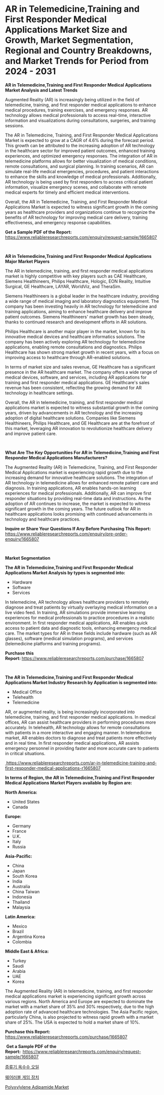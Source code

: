 <p><h1>AR in Telemedicine,Training and First Responder Medical Applications Market Size and Growth, Market Segmentation, Regional and Country Breakdowns, and Market Trends for Period from 2024 -  2031</h1></p><p><strong>AR in Telemedicine,Training and First Responder Medical Applications Market Analysis and Latest Trends</strong></p>
<p><p>Augmented Reality (AR) is increasingly being utilized in the field of telemedicine, training, and first responder medical applications to enhance medical procedures, training exercises, and emergency responses. AR technology allows medical professionals to access real-time, interactive information and visualizations during consultations, surgeries, and training sessions.</p><p>The AR in Telemedicine, Training, and First Responder Medical Applications Market is expected to grow at a CAGR of 4.6% during the forecast period. This growth can be attributed to the increasing adoption of AR technology in the healthcare sector for improved patient outcomes, enhanced training experiences, and optimized emergency responses. The integration of AR in telemedicine platforms allows for better visualization of medical conditions, remote consultations, and surgical planning. In training scenarios, AR can simulate real-life medical emergencies, procedures, and patient interactions to enhance the skills and knowledge of medical professionals. Additionally, AR technology is being used by first responders to access critical patient information, visualize emergency scenes, and collaborate with remote medical experts for timely and efficient medical interventions.</p><p>Overall, the AR in Telemedicine, Training, and First Responder Medical Applications Market is expected to witness significant growth in the coming years as healthcare providers and organizations continue to recognize the benefits of AR technology for improving medical care delivery, training effectiveness, and emergency response capabilities.</p></p>
<p><strong>Get a Sample PDF of the Report:&nbsp;</strong> <a href="https://www.reliableresearchreports.com/enquiry/request-sample/1665807">https://www.reliableresearchreports.com/enquiry/request-sample/1665807</a></p>
<p>&nbsp;</p>
<p><strong>AR in Telemedicine,Training and First Responder Medical Applications Major Market Players</strong></p>
<p><p>The AR in telemedicine, training, and first responder medical applications market is highly competitive with key players such as CAE Healthcare, Siemens Healthineers, Philips Healthcare, Hologic, EON Reality, Intuitive Surgical, GE Healthcare, LAYAR, WorldViz, and TheraSim.</p><p>Siemens Healthineers is a global leader in the healthcare industry, providing a wide range of medical imaging and laboratory diagnostics equipment. The company has been investing heavily in AR technology for telemedicine and training applications, aiming to enhance healthcare delivery and improve patient outcomes. Siemens Healthineers' market growth has been steady, thanks to continued research and development efforts in AR solutions.</p><p>Philips Healthcare is another major player in the market, known for its innovative medical devices and healthcare informatics solutions. The company has been actively exploring AR technology for telemedicine applications, enabling remote consultations and diagnostics. Philips Healthcare has shown strong market growth in recent years, with a focus on improving access to healthcare through AR-enabled solutions.</p><p>In terms of market size and sales revenue, GE Healthcare has a significant presence in the AR healthcare market. The company offers a wide range of medical devices, software, and services, including AR applications for training and first responder medical applications. GE Healthcare's sales revenue has been consistent, reflecting the growing demand for AR technology in healthcare settings.</p><p>Overall, the AR in telemedicine, training, and first responder medical applications market is expected to witness substantial growth in the coming years, driven by advancements in AR technology and the increasing adoption of digital healthcare solutions. Companies like Siemens Healthineers, Philips Healthcare, and GE Healthcare are at the forefront of this market, leveraging AR innovation to revolutionize healthcare delivery and improve patient care.</p></p>
<p>&nbsp;</p>
<p><strong>What Are The Key Opportunities For AR in Telemedicine,Training and First Responder Medical Applications Manufacturers?</strong></p>
<p><p>The Augmented Reality (AR) in Telemedicine, Training, and First Responder Medical Applications market is experiencing rapid growth due to the increasing demand for innovative healthcare solutions. The integration of AR technology in telemedicine allows for enhanced remote patient care and diagnosis. In training applications, AR enables hands-on learning experiences for medical professionals. Additionally, AR can improve first responder situations by providing real-time data and instructions. As the adoption of AR continues to increase, the market is expected to witness significant growth in the coming years. The future outlook for AR in healthcare applications looks promising with continued advancements in technology and healthcare practices.</p></p>
<p><strong>Inquire or Share Your Questions If Any Before Purchasing This Report:</strong> <a href="https://www.reliableresearchreports.com/enquiry/pre-order-enquiry/1665807">https://www.reliableresearchreports.com/enquiry/pre-order-enquiry/1665807</a></p>
<p>&nbsp;</p>
<p><strong>Market Segmentation</strong></p>
<p><strong>The AR in Telemedicine,Training and First Responder Medical Applications Market Analysis by types is segmented into:</strong></p>
<p><ul><li>Hardware</li><li>Software</li><li>Services</li></ul></p>
<p><p>In telemedicine, AR technology allows healthcare providers to remotely diagnose and treat patients by virtually overlaying medical information on a live video feed. In training, AR simulations provide immersive learning experiences for medical professionals to practice procedures in a realistic environment. In first responder medical applications, AR enables quick access to patient data and diagnostic tools, enhancing emergency medical care. The market types for AR in these fields include hardware (such as AR glasses), software (medical simulation programs), and services (telemedicine platforms and training programs).</p></p>
<p><strong>Purchase this Report:&nbsp;</strong><a href="https://www.reliableresearchreports.com/purchase/1665807">https://www.reliableresearchreports.com/purchase/1665807</a></p>
<p>&nbsp;</p>
<p><strong>The AR in Telemedicine,Training and First Responder Medical Applications Market Industry Research by Application is segmented into:</strong></p>
<p><ul><li>Medical Office</li><li>Telehealth</li><li>Telemedicine</li></ul></p>
<p><p>AR, or augmented reality, is being increasingly incorporated into telemedicine, training, and first responder medical applications. In medical offices, AR can assist healthcare providers in performing procedures more accurately. In telehealth, AR technology allows for remote consultations with patients in a more interactive and engaging manner. In telemedicine market, AR enables doctors to diagnose and treat patients more effectively and in real time. In first responder medical applications, AR assists emergency personnel in providing faster and more accurate care to patients in critical situations.</p></p>
<p><a href="https://www.reliableresearchreports.com/ar-in-telemedicine-training-and-first-responder-medical-applications-r1665807">&nbsp;https://www.reliableresearchreports.com/ar-in-telemedicine-training-and-first-responder-medical-applications-r1665807</a></p>
<p><strong>In terms of Region, the AR in Telemedicine,Training and First Responder Medical Applications Market Players available by Region are:</strong></p>
<p>
    <p> <strong> North America: </strong>
        <ul>
            <li>United States</li>
            <li>Canada</li>
        </ul>
        </p> 
    <p> <strong> Europe: </strong>
        <ul>
            <li>Germany</li>
            <li>France</li>
            <li>U.K.</li>
            <li>Italy</li>
            <li>Russia</li>
        </ul>
        </p> 
    <p> <strong> Asia-Pacific: </strong>
        <ul>
            <li>China</li>
            <li>Japan</li>
            <li>South Korea</li>
            <li>India</li>
            <li>Australia</li>
            <li>China Taiwan</li>
            <li>Indonesia</li>
            <li>Thailand</li>
            <li>Malaysia</li>
        </ul>
        </p> 
    <p> <strong> Latin America: </strong>
        <ul>
            <li>Mexico</li>
            <li>Brazil</li>
            <li>Argentina Korea</li>
            <li>Colombia</li>
        </ul>
        </p> 
    <p> <strong> Middle East & Africa: </strong>
        <ul>
            <li>Turkey</li>
            <li>Saudi</li>
            <li>Arabia</li>
            <li>UAE</li>
            <li>Korea</li>
        </ul>
    </p>
    </p>
<p><p>The Augmented Reality (AR) in telemedicine, training, and first responder medical applications market is experiencing significant growth across various regions. North America and Europe are expected to dominate the market with a market share of 35% and 30% respectively, due to the high adoption rate of advanced healthcare technologies. The Asia Pacific region, particularly China, is also projected to witness rapid growth with a market share of 25%. The USA is expected to hold a market share of 10%.</p></p>
<p><strong>Purchase this Report: </strong><a href="https://www.reliableresearchreports.com/purchase/1665807">https://www.reliableresearchreports.com/purchase/1665807</a></p>
<p>&nbsp;<strong>Get a Sample PDF of the Report:&nbsp;&nbsp;</strong><a href="https://www.reliableresearchreports.com/enquiry/request-sample/1665807">https://www.reliableresearchreports.com/enquiry/request-sample/1665807</a></p>
<p><strong></strong></p>
<p><p><a href="https://medium.com/@florianwolf50/%EC%9A%A9%EC%9C%A0-%EC%8B%9C%EC%9E%A5-%EB%B3%B4%EA%B3%A0%EC%84%9C%EB%8A%94-%EC%9D%B4-%EC%8B%9C%EC%9E%A5%EC%9D%98-%EC%B5%9C%EC%8B%A0-%ED%8A%B8%EB%A0%8C%EB%93%9C%EC%99%80-%EC%84%B1%EC%9E%A5-%EA%B8%B0%ED%9A%8C%EB%A5%BC-%EB%B3%B4%EC%97%AC%EC%A4%8D%EB%8B%88%EB%8B%A4-b5d8ca5ff2fa">증류기 옥수수 오일</a></p><p><a href="https://medium.com/@jaceykeebler2022/%ED%9C%B4%EB%8C%80%EC%9A%A9-%EA%B2%8C%EC%9E%84-%EA%B8%B0%EA%B8%B0-%EC%8B%9C%EC%9E%A5-2031%EB%85%84%EA%B9%8C%EC%A7%80%EC%9D%98-%ED%8A%B8%EB%A0%8C%EB%93%9C-%EC%98%88%EC%B8%A1-%EB%B0%8F-%EA%B2%BD%EC%9F%81-%EB%B6%84%EC%84%9D-c6f4eebaba5d">웨어러블 게임 장치</a></p><p><a href="https://chivalrous-flock-a86.notion.site/Analyzing-Polyxylylene-Adipamide-Market-Global-Industry-Perspective-and-Forecast-2024-to-2031-dbd0ef7054b64707a0b9e8b3504d0645">Polyxylylene Adipamide Market</a></p></p>